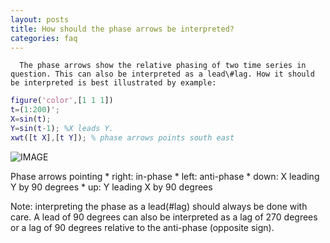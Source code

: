 ```yaml
---
layout: posts
title: How should the phase arrows be interpreted?
categories: faq
---
```

      The phase arrows show the relative phasing of two time series in question. This can also be interpreted as a lead\#lag. How it should be interpreted is best illustrated by example:

```matlab
figure('color',[1 1 1])
t=(1:200)';
X=sin(t);
Y=sin(t-1); %X leads Y.
xwt([t X],[t Y]); % phase arrows points south east
```

![IMAGE](images/phase_arrows_01.png)

Phase arrows pointing \*	right: in-phase \* left: anti-phase \* down: X leading Y by 90 degrees \* up: Y leading X by 90 degrees

Note: interpreting the phase as a lead(\#lag) should always be done with care. A lead of 90 degrees can also be interpreted as a lag of 270 degrees or a lag of 90 degrees relative to the anti-phase (opposite sign).

